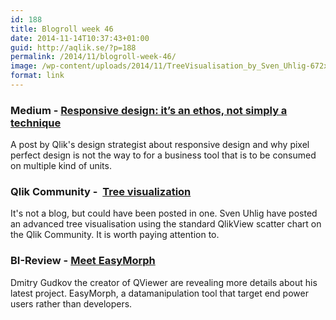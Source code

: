 ```yaml
---
id: 188
title: Blogroll week 46
date: 2014-11-14T10:37:43+01:00
guid: http://aqlik.se/?p=188
permalink: /2014/11/blogroll-week-46/
image: /wp-content/uploads/2014/11/TreeVisualisation_by_Sven_Uhlig-672x372.png
format: link
---
```

### Medium - <a href="https://medium.com/design-strategy-data-people/responsive-is-an-ethos-not-simply-a-technique-63ed5876320c">Responsive design: it’s an ethos, not simply a technique</a>
A post by Qlik's design strategist about responsive design and why pixel perfect design is not the way to for a business tool that is to be consumed on multiple kind of units.

### Qlik Community -  <a href="http://community.qlik.com/docs/DOC-2857">Tree visualization</a>
It's not a blog, but could have been posted in one. Sven Uhlig have posted an advanced tree visualisation using the standard QlikView scatter chart on the Qlik Community. It is worth paying attention to.

### BI-Review - <a title="Meet EasyMorph" href="http://bi-review.blogspot.com/2014/11/meet-easymorph.html">Meet EasyMorph</a>
Dmitry Gudkov the creator of QViewer are revealing more details about his latest project. EasyMorph, a datamanipulation tool that target end power users rather than developers.
